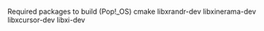 Required packages to build (Pop!_OS)
	cmake
	libxrandr-dev
	libxinerama-dev
	libxcursor-dev
	libxi-dev
